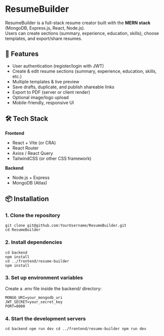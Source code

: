 # ResumeBuilder

ResumeBuilder is a full-stack resume creator built with the **MERN stack** (MongoDB, Express.js, React, Node.js).  
Users can create sections (summary, experience, education, skills), choose templates, and export/share resumes.

## 🚀 Features
- User authentication (register/login with JWT)
- Create & edit resume sections (summary, experience, education, skills, etc.)
- Multiple templates & live preview
- Save drafts, duplicate, and publish shareable links
- Export to PDF (server or client render)
- Optional image/logo upload
- Mobile-friendly, responsive UI

## 🛠 Tech Stack

**Frontend**
- React + Vite (or CRA)
- React Router
- Axios / React Query
- TailwindCSS (or other CSS framework)

**Backend**
- Node.js + Express
- MongoDB (Atlas)


## 📦 Installation

### 1. Clone the repository
```
git clone git@github.com:YourUsername/ResumeBuilder.git
cd ResumeBuilder
```

### 2. Install dependencies
```
cd backend
npm install
cd ../frontend/resume-builder
npm install
```

### 3. Set up environment variables
Create a .env file inside the backend/ directory:
```
MONGO_URI=your_mongodb_uri
JWT_SECRET=your_secret_key
PORT=8000
```

### 4. Start the development servers
``
cd backend
npm run dev
cd ../frontend/resume-builder
npm run dev
``


